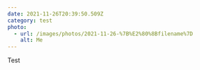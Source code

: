 ```yaml
---
date: 2021-11-26T20:39:50.509Z
category: test
photo:
  - url: /images/photos/2021-11-26-%7B%E2%80%8Bfilename%7D
    alt: Me
---
```

Test
